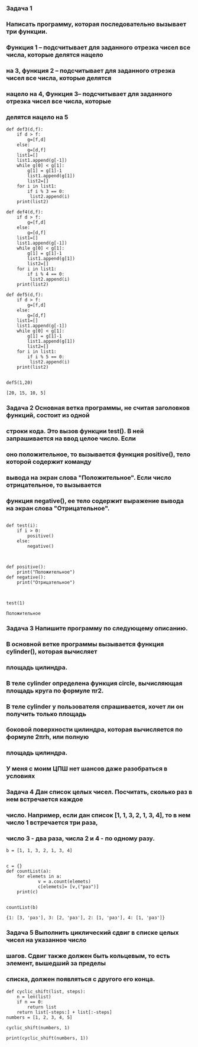 ### Задача 1
### Написать программу, которая последовательно вызывает три функции.
### Функция 1 – подсчитывает для заданного отрезка чисел все числа, которые делятся нацело
### на 3, функция 2 – подсчитывает для заданного отрезка чисел все числа, которые делятся
### нацело на 4, Функция 3– подсчитывает для заданного отрезка чисел все числа, которые
### делятся нацело на 5

```
def def3(d,f):
    if d > f:
        g=[f,d]
    else:
        g=[d,f]
    list1=[]
    list1.append(g[-1])
    while g[0] < g[1]:
        g[1] = g[1]-1
        list1.append(g[1])
        list2=[]
    for i in list1:
        if i % 3 == 0:
         list2.append(i)
    print(list2)

def def4(d,f):
    if d > f:
        g=[f,d]
    else:
        g=[d,f]
    list1=[]
    list1.append(g[-1])
    while g[0] < g[1]:
        g[1] = g[1]-1
        list1.append(g[1])
        list2=[]
    for i in list1:
        if i % 4 == 0:
         list2.append(i)
    print(list2)

def def5(d,f):
    if d > f:
        g=[f,d]
    else:
        g=[d,f]
    list1=[]
    list1.append(g[-1])
    while g[0] < g[1]:
        g[1] = g[1]-1
        list1.append(g[1])
        list2=[]
    for i in list1:
        if i % 5 == 0:
         list2.append(i)
    print(list2)


def5(1,20)

[20, 15, 10, 5]

```
### Задача 2 Основная ветка программы, не считая заголовков функций, состоит из одной
### строки кода. Это вызов функции test(). В ней запрашивается на ввод целое число. Если
### оно положительное, то вызывается функция positive(), тело которой содержит команду
### вывода на экран слова "Положительное". Если число отрицательное, то вызывается
###  функция negative(), ее тело содержит выражение вывода на экран слова "Отрицательное".

```

def test(i):
    if i > 0:
        positive()
    else:
        negative()



def positive():
    print("Положительное")
def negative():
    print("Отрицательное")



test(1)

Положительное

```


### Задача 3 Напишите программу по следующему описанию.
### В основной ветке программы вызывается функция cylinder(), которая вычисляет
### площадь цилиндра.
### В теле cylinder определена функция circle, вычисляющая площадь круга по формуле πr2.
### В теле cylinder у пользователя спрашивается, хочет ли он получить только площадь
### боковой поверхности цилиндра, которая вычисляется по формуле 2πrh, или полную
### площадь цилиндра.

### У меня с моим ЦПШ нет шансов даже разобраться в условиях 


### Задача 4 Дан список целых чисел. Посчитать, сколько раз в нем встречается каждое
### число. Например, если дан список [1, 1, 3, 2, 1, 3, 4], то в нем число 1 встречается три раза,
### число 3 - два раза, числа 2 и 4 - по одному разу.

```
b = [1, 1, 3, 2, 1, 3, 4]


c = {}
def countList(a):
    for elemets in a:
            v = a.count(elemets)
            c[elemets]= [v,("раз")]
    print(c)


countList(b)

{1: [3, 'раз'], 3: [2, 'раз'], 2: [1, 'раз'], 4: [1, 'раз']}

```


### Задача 5 Выполнить циклический сдвиг в списке целых чисел на указанное число
### шагов. Сдвиг также должен быть кольцевым, то есть элемент, вышедший за пределы
### списка, должен появляться с другого его конца.

```
def cyclic_shift(list, steps):
    n = len(list)
    if n == 0:
        return list
    return list[-steps:] + list[:-steps]
numbers = [1, 2, 3, 4, 5]

cyclic_shift(numbers, 1)

print(cyclic_shift(numbers, 1))

```

